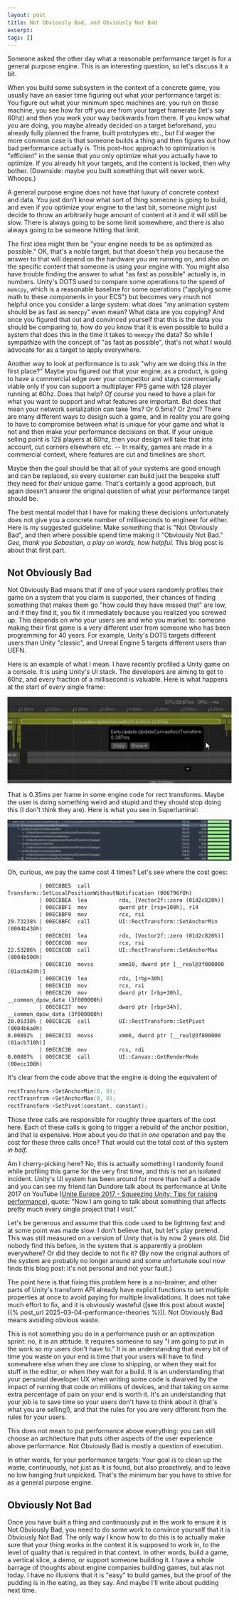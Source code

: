 ```yaml
---
layout: post
title: Not Obviously Bad, and Obviously Not Bad
excerpt:
tags: []
---
```


Someone asked the other day what a reasonable performance target is for a general purpose engine. This is an interesting question, so let's discuss it a bit.

When you build some subsystem in the context of a concrete game, you usually have an easier time figuring out what your performance target is: You figure out what your minimum spec machines are, you run on those machine, you see how far off you are from your target framerate (let's say 60hz) and then you work your way backwards from there. If you know what you are doing, you maybe already decided on a target beforehand, you already fully planned the frame, built prototypes etc., but I'd wager the more common case is that someone builds a thing and then figures out how bad performance actually is. This post-hoc approach to optimization is "efficient" in the sense that you only optimize what you actually have to optimize. If you already hit your targets, and the content is locked, then why bother. (Downside: maybe you built something that will never work. Whoops.)

A general purpose engine does not have that luxury of concrete context and data. You just don't know what sort of thing someone is going to build, and even if you optimize your engine to the last bit, someone might just decide to throw an arbitrarily huge amount of content at it and it will still be slow. There is always going to be some limit somewhere, and there is also always going to be someone hitting that limit.

The first idea might then be "your engine needs to be as optimized as possible." OK, that's a noble target, but that doesn't help you because the answer to that will depend on the hardware you are running on, and also on the specific content that someone is using your engine with. You might also have trouble finding the answer to what "as fast as possible" actually is, in numbers. Unity's DOTS used to compare some operations to the speed of `memcpy`, which is a reasonable baseline for some operations ("applying some math to these components in your ECS") but becomes very much not helpful once you consider a large system: what does "my animation system should be as fast as `memcpy`" even mean? What data are you copying? And once you figured that out and convinced yourself that this is the data you should be comparing to, how do you know that it is even possible to build a system that does this in the time it takes to `memcpy` the data? So while I sympathize with the concept of "as fast as possible", that's not what I would advocate for as a target to apply everywhere.

Another way to look at performance is to ask "why are we doing this in the first place?" Maybe you figured out that your engine, as a product, is going to have a commercial edge over your competitor and stays commercially viable only if you can support a multiplayer FPS game with 128 player running at 60hz. Does that help? _Of course_ you need to have a plan for what you want to support and what features are important. But does that mean your network serialization can take 1ms? Or 0.5ms? Or 2ms? There are many different ways to design such a game, and in reality you are going to have to compromise between what is unique for your game and what is not and then make your performance decisions on that. If your unique selling point is 128 players at 60hz, then your design will take that into account, cut corners elsewhere etc. -- In reality, games are made in a commercial context, where features are cut and timelines are short.

Maybe then the goal should be that all of your systems are good enough and can be replaced, so every customer can build just the bespoke stuff they need for _their_ unique game. That's certainly a good approach, but again doesn't answer the original question of what your performance target should be.

The best mental model that I have for making these decisions unfortunately does not give you a concrete number of milliseconds to engineer for either. Here is my suggested guideline: Make something that is "Not Obviously Bad", and then where possible spend time making it "Obviously Not Bad." _Gee, thank you Sebastian, a play on words, how helpful._ This blog post is about that first part.

## Not Obviously Bad

Not Obviously Bad means that if one of your users randomly profiles their game on a system that you claim is supported, their chances of finding something that makes them go "how could they have missed that" are low, and if they find it, you fix it immediately because you realized you screwed up. This depends on who your users are and who you market to: someone making their first game is a very different user from someone who has been programming for 40 years. For example, Unity's DOTS targets different users than Unity "classic", and Unreal Engine 5 targets different users than UEFN.

Here is an example of what I mean. I have recently profiled a Unity game on a console. It is using Unity's UI stack. The developers are aiming to get to 60hz, and every fraction of a millisecond is valuable. Here is what happens at the start of every single frame:

![0.35ms spent updating UI transforms](/assets/img/2025-03-10-not-obviously-bad/unity-profiler.png)

That is 0.35ms per frame in some engine code for rect transforms. Maybe the user is doing something weird and stupid and they should stop doing this (I don't think they are). Here is what you see in Superluminal:

![...and we're updating transforms redundantly](/assets/img/2025-03-10-not-obviously-bad/superluminal.png)

Oh, curious, we pay the same cost 4 times? Let's see where the cost goes:
```
          | 00EC8BE5  call         Transform::SetLocalPositionWithoutNotification (006796f0h)
          | 00EC8BEA  lea          rdx, [Vector2f::zero (01d2c820h)]
          | 00EC8BF1  mov          qword ptr [rsp+108h], r14
          | 00EC8BF9  mov          rcx, rsi
29.73238% | 00EC8BFC  call         UI::RectTransform::SetAnchorMin (0004b430h)
          | 00EC8C01  lea          rdx, [Vector2f::zero (01d2c820h)]
          | 00EC8C08  mov          rcx, rsi
22.53286% | 00EC8C0B  call         UI::RectTransform::SetAnchorMax (0004b500h)
          | 00EC8C10  movss        xmm10, dword ptr [__real@3f000000 (01acb624h)]
          | 00EC8C19  lea          rdx, [rbp+30h]
          | 00EC8C1D  mov          rcx, rsi
          | 00EC8C20  mov          dword ptr [rbp+30h], __common_dpow_data (3f000000h)
          | 00EC8C27  mov          dword ptr [rbp+34h], __common_dpow_data (3f000000h)
20.05338% | 00EC8C2E  call         UI::RectTransform::SetPivot (0004b6a0h)
0.00892%  | 00EC8C33  movss        xmm6, dword ptr [__real@3f800000 (01acb710h)]
          | 00EC8C3B  mov          rcx, rdi
0.00887%  | 00EC8C3E  call         UI::Canvas::GetRenderMode (00ecc100h)
```

It's clear from the code above that the engine is doing the equivalent of
```cpp
rectTransform->SetAnchorMin(0, 0);
rectTrasnfrom->SetAnchorMax(0, 0);
rectTransform->SetPivot(constant, constant);
```
Those three calls are responsible for roughly three quarters of the cost here. Each of these calls is going to trigger a rebuild of the anchor position, and that is expensive. How about you do that in _one_ operation and pay the cost for these three calls once? That would cut the total cost of this system _in half_.

Am I cherry-picking here? No, this is actually something I randomly found while profiling this game for the very first time, and this is not an isolated incident. Unity's UI system has been around for more than half a decade and you can see my friend Ian Dundore talk about its performance at Unite 2017 on YouTube ([Unite Europe 2017 - Squeezing Unity: Tips for raising performance](https://www.youtube.com/watch?v=_wxitgdx-UI&t=1418s)), quote: "Now I am going to talk about something that affects pretty much every single project that I visit."

Let's be generous and assume that this code used to be lightning fast and at some point was made slow. I don't believe that, but let's play pretend. This was still measured on a version of Unity that is by now 2 years old. Did nobody find this before, in the system that is apparently a problem everywhere? Or did they decide to not fix it? (By now the original authors of the system are probably no longer around and some unfortunate soul now finds this blog post: it's not personal and not your fault.)

The point here is that fixing this problem here is a no-brainer, and other parts of Unity's transform API already have explicit functions to set multiple properties at once to avoid paying for multiple invalidations. It does not take much effort to fix, and it is obviously wasteful ([see this post about waste]({% post_url 2025-03-04-performance-theories %})). Not Obviously Bad means avoiding obvious waste.

This is not something you do in a performance push or an optimization sprint: no, it is an attitude. It requires someone to say "I am going to put in the work so my users don't have to." It is an understanding that every bit of time you waste on your end is time that your users will have to find somewhere else when they are close to shipping, or when they wait for stuff in the editor, or when they wait for a build. It is an understanding that your personal developer UX when writing some code is dwarved by the impact of running that code on millions of devices, and that taking on some extra percentage of pain on your end is worth it. It's an understanding that your job is to save time so your users don't have to think about it (that's what you are selling!), and that the rules for you are very different from the rules for your users.

This does not mean to put performance above everything: you can still choose an architecture that puts other aspects of the user experience above performance. Not Obviously Bad is mostly a question of execution.

In other words, for your performance targets: Your goal is to clean up the waste, continuously, not just as it is found, but also proactively, and to leave no low hanging fruit unpicked. That's the minimum bar you have to strive for as a general purpose engine.

## Obviously Not Bad

Once you have built a thing and continuously put in the work to ensure it is Not Obviously Bad, you need to do some work to convince yourself that it is Obviously Not Bad. The only way I know how to do this is to actually make sure that your thing works in the context it is supposed to work in, to the level of quality that is required in that context. In other words, build a game, a vertical slice, a demo, or support someone building it. I have a whole barrage of thoughts about engine companies building games, but alas not today. I have no illusions that it is "easy" to build games, but the proof of the pudding is in the eating, as they say. And maybe I'll write about pudding next time.
